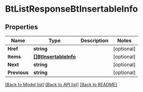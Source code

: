 # BtListResponseBtInsertableInfo

## Properties

Name | Type | Description | Notes
------------ | ------------- | ------------- | -------------
**Href** | **string** |  | [optional] 
**Items** | [**[]BtInsertableInfo**](BTInsertableInfo.md) |  | [optional] 
**Next** | **string** |  | [optional] 
**Previous** | **string** |  | [optional] 

[[Back to Model list]](../README.md#documentation-for-models) [[Back to API list]](../README.md#documentation-for-api-endpoints) [[Back to README]](../README.md)


